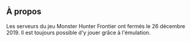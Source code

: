 ## À propos
Les serveurs du jeu Monster Hunter Frontier ont fermés le 26 décembre 2019. Il est toujours possible d'y jouer grâce à l'émulation.
